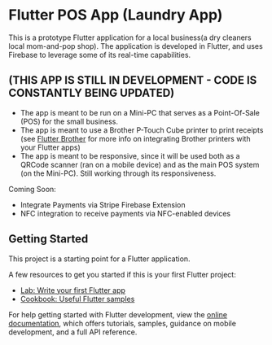 # Flutter POS App (Laundry App)

This is a prototype Flutter application for a local business(a dry cleaners local mom-and-pop shop).
The application is developed in Flutter, and uses Firebase to leverage some of its real-time capabilities.

## (THIS APP IS STILL IN DEVELOPMENT - CODE IS CONSTANTLY BEING UPDATED)
- The app is meant to be run on a Mini-PC that serves as a Point-Of-Sale (POS) for the small business.
- The app is meant to use a Brother P-Touch Cube printer to print receipts (see [Flutter Brother](https://github.com/CodeMinion/another_brother) for more info on integrating Brother printers with your Flutter apps)
- The app is meant to be responsive, since it will be used both as a QRCode scanner (ran on a mobile device) and as the main POS system (on the Mini-PC). Still working through its responsiveness.

Coming Soon:
- Integrate Payments via Stripe Firebase Extension
- NFC integration to receive payments via NFC-enabled devices

## Getting Started

This project is a starting point for a Flutter application.

A few resources to get you started if this is your first Flutter project:

- [Lab: Write your first Flutter app](https://docs.flutter.dev/get-started/codelab)
- [Cookbook: Useful Flutter samples](https://docs.flutter.dev/cookbook)

For help getting started with Flutter development, view the
[online documentation](https://docs.flutter.dev/), which offers tutorials,
samples, guidance on mobile development, and a full API reference.
